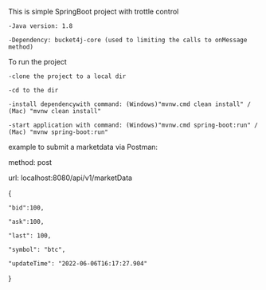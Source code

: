 This is simple SpringBoot project with trottle control

    -Java version: 1.8
    
    -Dependency: bucket4j-core (used to limiting the calls to onMessage method)
    
To run the project

    -clone the project to a local dir
    
    -cd to the dir
    
    -install dependencywith command: (Windows)"mvnw.cmd clean install" / (Mac) "mvnw clean install"
    
    -start application with command: (Windows)"mvnw.cmd spring-boot:run" / (Mac) "mvnw spring-boot:run" 
    

example to submit a marketdata via Postman:

method: post

url: localhost:8080/api/v1/marketData

{

    "bid":100,
    
    "ask":100,
    
    "last": 100,
    
    "symbol": "btc",
    
    "updateTime": "2022-06-06T16:17:27.904"
    
}


